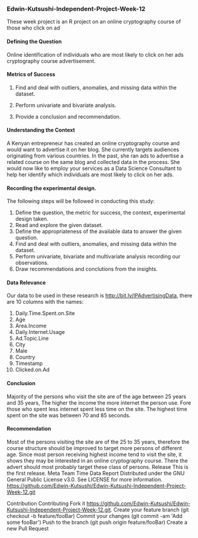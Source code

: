 ### Edwin-Kutsushi-Independent-Project-Week-12
These week project is an R project on an online cryptography course of those who click on ad

#### Defining the Question
Online identification of individuals who are most likely to click on her ads cryptography course advertisement.

#### Metrics of Success
1. Find and deal with outliers, anomalies, and missing data within the dataset.

2. Perform  univariate and bivariate analysis.

3. Provide a conclusion and recommendation.

#### Understanding the Context
A Kenyan entrepreneur has created an online cryptography course and would want to advertise it on her blog. She currently targets audiences originating from various countries. In the past, she ran ads to advertise a related course on the same blog and collected data in the process. She would now like to employ your services as a Data Science Consultant to help her identify which individuals are most likely to click on her ads. 

#### Recording the experimental design.

The following steps will be followed in conducting this study: 

1. Define the question, the metric for success, the context, experimental design taken.
2. Read and explore the given dataset.
3. Define the appropriateness of the available data to answer the given question.
4. Find and deal with outliers, anomalies, and missing data within the dataset.
5. Perform univariate, bivariate and multivariate analysis recording our observations.
6. Draw recommendations and conclutions from the insights.

#### Data Relevance
Our data to be used in these research is http://bit.ly/IPAdvertisingData, there are 10 columns with the names:

1. Daily.Time.Spent.on.Site
2. Age
3. Area.Income
4. Daily.Internet.Usage
5. Ad.Topic.Line
6. City
7. Male
8. Country
9. Timestamp
10. Clicked.on.Ad

#### Conclusion 

Majority of the persons who visit the site are of the age between 25 years and 35 years, The higher the income the more internet the person use. Fore those who spent less internet spent less time on the site. The highest time spent on the site was between 70 and 85 seconds. 


#### Recommendation

Most of the persons visiting the site are of the 25 to 35 years, therefore the course structure should be improved to target more persons of different age. Since most person receiving highest income tend to visit the site, it shows they may be interested in an online cryptography course. There the advert should most probably target these class of persons.
Release
This is the first release. Meta Team Time Data Report Distributed under the GNU General Public License v3.0. See LICENSE for more information. https://github.com/Edwin-Kutsushi/Edwin-Kutsushi-Independent-Project-Week-12.git 

Contribution
Contributing Fork it https://github.com/Edwin-Kutsushi/Edwin-Kutsushi-Independent-Project-Week-12.git. Create your feature branch (git checkout -b feature/fooBar) Commit your changes (git commit -am 'Add some fooBar') Push to the branch (git push origin feature/fooBar) Create a new Pull Request
